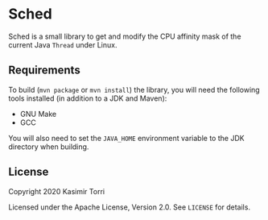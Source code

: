 # Sched

Sched is a small library to get and modify the CPU affinity mask of the current Java `Thread` under Linux.

## Requirements

To build (`mvn package` or `mvn install`) the library, you will need the following tools installed (in addition to a JDK and Maven):

* GNU Make
* GCC

You will also need to set the `JAVA_HOME` environment variable to the JDK directory when building.

## License

Copyright 2020 Kasimir Torri

Licensed under the Apache License, Version 2.0. See `LICENSE` for details.
